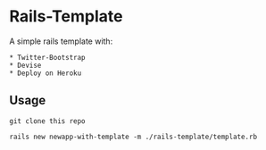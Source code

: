 # Rails-Template

A simple rails template with:

	* Twitter-Bootstrap
	* Devise
	* Deploy on Heroku
	
## Usage

	git clone this repo
	
	rails new newapp-with-template -m ./rails-template/template.rb